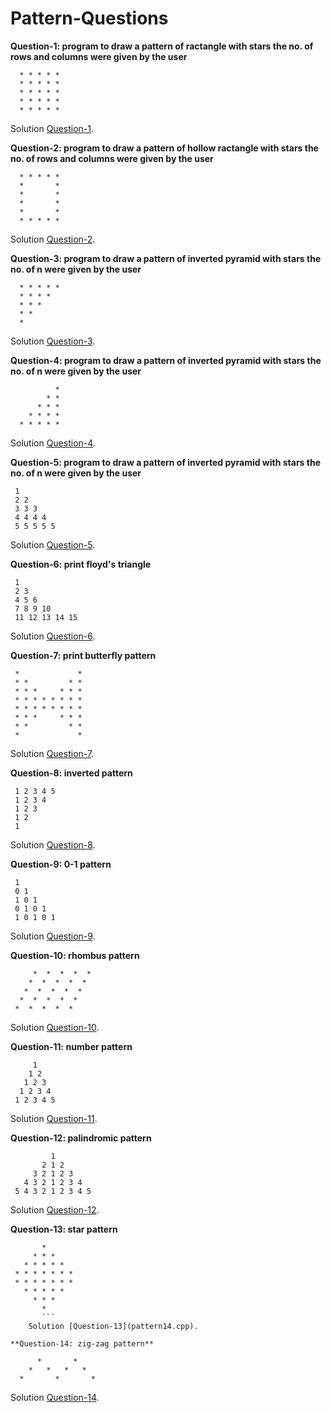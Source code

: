# Pattern-Questions

 **Question-1: program to draw a pattern of ractangle with stars the no. of rows and columns were given by the user**

   ```
     * * * * *
     * * * * *
     * * * * *
     * * * * *
     * * * * *
```
Solution [Question-1](pattern.cpp).

**Question-2: program to draw a pattern of  hollow ractangle with stars the no. of rows and columns were given by the user**
```
  * * * * *
  *       *
  *       *
  *       *
  *       *
  * * * * *
  ```
  Solution [Question-2](pattern2.cpp).

**Question-3: program to draw a pattern of inverted pyramid with stars the no. of n were given by the user**
```
  * * * * *
  * * * *
  * * *
  * *
  *
  ```
   Solution [Question-3](pattern3.cpp).

**Question-4: program to draw a pattern of inverted pyramid with stars the no. of n were given by the user**
```
          *
        * *
      * * *
    * * * *
  * * * * *
  ```

 Solution [Question-4](pattern4.cpp).
 
**Question-5: program to draw a pattern of inverted pyramid with stars the no. of n were given by the user**
```
 1
 2 2
 3 3 3
 4 4 4 4
 5 5 5 5 5
```
 Solution [Question-5](pattern5.cpp).

**Question-6: print floyd's triangle**
```
 1
 2 3
 4 5 6
 7 8 9 10
 11 12 13 14 15
 ```
  Solution [Question-6](pattern6.cpp).
  
**Question-7: print butterfly pattern**
```
 *             *
 * *         * *
 * * *     * * *
 * * * * * * * *
 * * * * * * * *
 * * *     * * *
 * *         * *
 *             *
 ```
  Solution [Question-7](pattern7.cpp).
  
**Question-8: inverted pattern**
```
 1 2 3 4 5
 1 2 3 4
 1 2 3
 1 2
 1
 ```
  Solution [Question-8](pattern9.cpp).
  
**Question-9: 0-1 pattern**
```
 1 
 0 1
 1 0 1
 0 1 0 1
 1 0 1 0 1
 ```
   Solution [Question-9](https://github.com/codegear101/Pattern-Questions/blob/main/pattern%2010.cpp).
   
**Question-10: rhombus pattern**
```
     *  *  *  *  *
    *  *  *  *  *
   *  *  *  *  *
  *  *  *  *  *
 *  *  *  *  *
 ```
  Solution [Question-10](pattern11.cpp).
  
**Question-11: number pattern**
```
     1
    1 2
   1 2 3
  1 2 3 4
 1 2 3 4 5
 ```
  Solution [Question-11](pattern12.cpp).
  
**Question-12: palindromic pattern**
```
         1
       2 1 2
     3 2 1 2 3
   4 3 2 1 2 3 4
 5 4 3 2 1 2 3 4 5
 ```
  Solution [Question-12](pattern13.cpp).
  
**Question-13: star pattern**
```
       *
     * * *
   * * * * *
 * * * * * * *
 * * * * * * *
   * * * * *
     * * *
       *
       ```
    Solution [Question-13](pattern14.cpp).
    
**Question-14: zig-zag pattern**
```
```
      *       *
    *   *   *   *
  *       *       *
```
 Solution [Question-14](pattern15.cpp).
